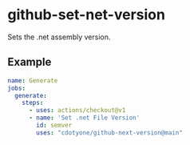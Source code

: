 # github-set-net-version
Sets the .net assembly version.

## Example

```yaml
name: Generate
jobs:
  generate:
    steps:
      - uses: actions/checkout@v1
      - name: 'Set .net File Version'
        id: semver
        uses: "cdotyone/github-next-version@main"
```

